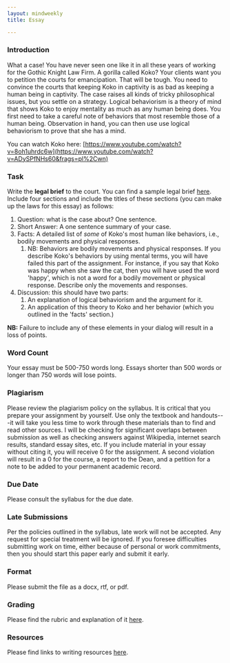 ```yaml
---
layout: mindweekly
title: Essay

---
```

### Introduction

What a case! You have never seen one like it in all these years of  working for the Gothic Knight Law Firm. A gorilla called Koko? Your clients want you to petition the courts for emancipation. That will be tough. You need to convince the courts that keeping Koko in captivity is as bad as keeping a human being in captivity. The case raises all kinds of tricky philosophical issues, but you settle on a strategy. Logical behaviorism is a theory of mind that shows Koko to enjoy mentality as much as any human being does. You first need to take a careful note of behaviors that most resemble those of a human being. Observation in hand, you can then use use logical behaviorism to prove that she has a mind. 

You can watch Koko here: [https://www.youtube.com/watch?v=8oh1uhrdc6w](https://www.youtube.com/watch?v=ADySPfNHs60&frags=pl%2Cwn)

 

### Task

Write the **legal brief** to the court. You can find a sample legal brief [here](http://www.law.cuny.edu/legal-writing/students/memorandum/memorandum-3.html). Include four sections and include the titles of these sections (you can make up the laws for this essay) as follows:

1. Question: what is the case about? One sentence. 
2. Short Answer: A one sentence summary of your case. 
3. Facts: A detailed list of *some* of Koko's most human like behaviors, i.e., bodily movements and physical responses.  
	1. NB: Behaviors are bodily movements and physical responses. If you describe Koko's behaviors by using mental terms, you will have failed this part of the assignment. For instance, if you say that Koko was happy when she saw the cat, then you will have used the word 'happy', which is not a word for a bodily movement or physical response. Describe only the movements and responses.
1. Discussion: this should have two parts:
	1. An explanation of logical behaviorism and the argument for it.   
	2. An application of this theory to Koko and her behavior (which you outlined in the 'facts' section.)
	   

**NB:** Failure to include any of these elements in your dialog will result in a loss of points. 


### Word Count

Your essay must be 500-750 words long. Essays shorter than 500 words or longer than 750 words will lose points.



### Plagiarism

Please review the plagiarism policy on the syllabus. It is critical that you prepare your assignment by yourself. Use only the textbook and handouts---it will take you less time to work through these materials than to find and read other sources. I will be checking for significant overlaps between submission as well as checking answers against Wikipedia, internet search results, standard essay sites, etc. If you include material in your essay without citing it, you will receive 0 for the assignment. A second violation will result in a 0 for the course, a report to the Dean, and a petition for a note to be added to your permanent academic record. 

### Due Date
Please consult the syllabus for the due date.

### Late Submissions

Per the policies outlined in the syllabus, late work will not be accepted. Any request for special treatment will be ignored. If you foresee difficulties submitting work on time, either because of personal or work commitments, then you should start this paper early and submit it early. 

### Format
Please submit the file as a docx, rtf, or pdf. 

### Grading
Please find the rubric and explanation of it [here](/resources/grading/).

### Resources
Please find links to writing resources [here](/resources/).








